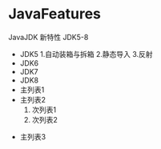 # JavaFeatures
JavaJDK 新特性 JDK5-8


- JDK5
  1.自动装箱与拆箱
  2.静态导入
  3.反射
- JDK6
- JDK7
- JDK8
- 主列表1
- 主列表2
  1. 次列表1
  2. 次列表2
+ 主列表3
